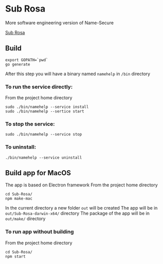 # Sub Rosa
More software engineering version of Name-Secure

[Sub Rosa](https://en.wikipedia.org/wiki/Sub_rosa)

## Build
```
export GOPATH=`pwd`
go generate
```
After this step you will have a binary named ```namehelp``` in ```/bin``` directory

### To run the service directly:
From the project home directory
```
sudo ./bin/namehelp --service install
sudo ./bin/namehelp --sertice start
```

### To stop the service:
```
sudo ./bin/namehelp --service stop
```

### To uninstall:
```
./bin/namehelp --service uninstall
```

## Build app for MacOS
The app is based on Electron framework
From the project home directory
```
cd Sub-Rosa/
npm make-mac
```
In the current directory a new folder ```out``` will be created
The app will be in ```out/Sub-Rosa-darwin-x64/``` directory
The package of the app will be in ```out/make/``` directory

### To run app without building 
From the project home directory
```
cd Sub-Rosa/
npm start
```